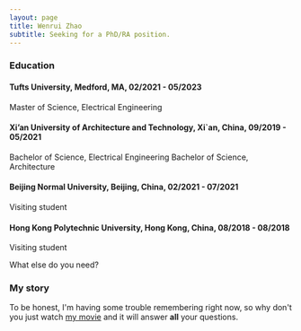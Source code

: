 ```yaml
---
layout: page
title: Wenrui Zhao
subtitle: Seeking for a PhD/RA position.
---
```


### Education

#### Tufts University, Medford, MA, 02/2021 - 05/2023
Master of Science, Electrical Engineering

#### Xi’an University of Architecture and Technology, Xi`an, China, 09/2019 - 05/2021
Bachelor of Science, Electrical Engineering
Bachelor of Science, Architecture

#### Beijing Normal University, Beijing, China, 02/2021 - 07/2021
Visiting student

#### Hong Kong Polytechnic University, Hong Kong, China, 08/2018 - 08/2018
Visiting student


What else do you need?

### My story

To be honest, I'm having some trouble remembering right now, so why don't you just watch [my movie](https://en.wikipedia.org/wiki/The_Princess_Bride_%28film%29) and it will answer **all** your questions.
